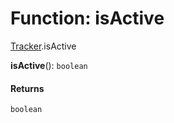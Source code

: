 # Function: isActive

[Tracker](/auto-docs/free-layout-editor/modules/Tracker.md).isActive

**isActive**(): `boolean`

#### Returns

`boolean`
